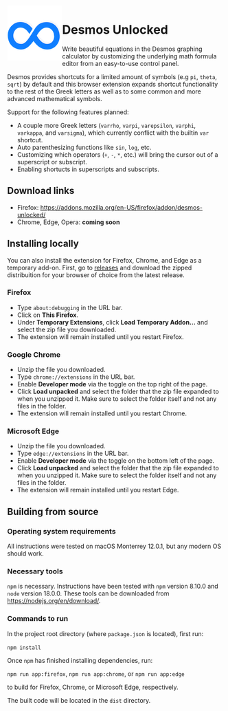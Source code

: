 <img align="left" src="public/images/logo/128.png">

# Desmos Unlocked
Write beautiful equations in the Desmos graphing calculator by customizing the underlying math formula editor
from an easy-to-use control panel.

Desmos provides shortcuts for a limited amount of symbols (e.g `pi`, `theta`, `sqrt`) by default and this browser
extension expands shortcut functionality to the rest of the Greek letters as well as to some common and
more advanced mathematical symbols.

Support for the following features planned:
* A couple more Greek letters (`varrho`, `varpi`, `varepsilon`, `varphi`, `varkappa`, and `varsigma`), which currently conflict with the builtin `var` shortcut.
* Auto parenthesizing functions like `sin`, `log`, etc.
* Customizing which operators (`+`, `-`, `*`, etc.) will bring the cursor out of a superscript or subscript.
* Enabling shortucts in superscripts and subscripts.

## Download links
* Firefox: https://addons.mozilla.org/en-US/firefox/addon/desmos-unlocked/
* Chrome, Edge, Opera: __coming soon__

## Installing locally
You can also install the extension for Firefox, Chrome, and Edge as a temporary add-on. First, go to 
[releases](https://github.com/SinclaM/desmos-unlocked/releases) and download the zipped distribuition for 
your browser of choice from the latest release.

### Firefox
* Type `about:debugging` in the URL bar.
* Click on __This Firefox__.
* Under __Temporary Extensions__, click __Load Temporary Addon...__ and select the zip file you downloaded.
* The extension will remain installed until you restart Firefox.

### Google Chrome
* Unzip the file you downloaded.
* Type `chrome://extensions` in the URL bar.
* Enable __Developer mode__ via the toggle on the top right of the page.
* Click __Load unpacked__ and select the folder that the zip file expanded to when you unzipped it. Make sure to select the folder itself and not any files in the folder.
* The extension will remain installed until you restart Chrome.

### Microsoft Edge
* Unzip the file you downloaded.
* Type `edge://extensions` in the URL bar.
* Enable __Developer mode__ via the toggle on the bottom left of the page.
* Click __Load unpacked__ and select the folder that the zip file expanded to when you unzipped it. Make sure to select the folder itself and not any files in the folder.
* The extension will remain installed until you restart Edge.

## Building from source
### Operating system requirements
All instructions were tested on macOS Monterrey 12.0.1, but any modern OS should work.
### Necessary tools
`npm` is necessary. Instructions have been tested with `npm` version 8.10.0 and `node` version 18.0.0. These tools can be downloaded from https://nodejs.org/en/download/.
### Commands to run
In the project root directory (where `package.json` is located), first run:

`npm install`

Once `npm` has finished installing dependencies, run:

`npm run app:firefox`, `npm run app:chrome`, or `npm run app:edge`

to build for Firefox, Chrome, or Microsoft Edge, respectively.

The built code will be located in the `dist` directory.
